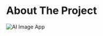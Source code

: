 <!-- ABOUT THE PROJECT -->
# About The Project
![AI Image App](https://github.com/ShivankK26/AI-Image-Generation-App/assets/115289871/a7976367-1b2a-4f7a-a7be-1c05cef3ab32)




